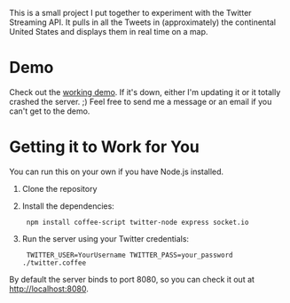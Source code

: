 This is a small project I put together to experiment with the Twitter Streaming API. It pulls in all the Tweets in (approximately) the continental United States and displays them in real time on a map.

Demo
====

Check out the [working demo](http://www.twitmap.dotcloud.com/). If it's down, either I'm updating it or it totally crashed the server. ;) Feel free to send me a message or an email if you can't get to the demo.

Getting it to Work for You
==========================

You can run this on your own if you have Node.js installed.

1. Clone the repository
2. Install the dependencies:

        npm install coffee-script twitter-node express socket.io

3. Run the server using your Twitter credentials:

        TWITTER_USER=YourUsername TWITTER_PASS=your_password ./twitter.coffee

By default the server binds to port 8080, so you can check it out at [http://localhost:8080](http://localhost:8080).
